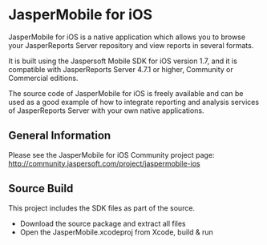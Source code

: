JasperMobile for iOS
====================

JasperMobile for iOS is a native application which allows you to browse your JasperReports Server repository and view reports in several formats.

It is built using the Jaspersoft Mobile SDK for iOS version 1.7, and it is compatible with JasperReports Server 4.7.1 or higher, Community or Commercial editions.  

The source code of JasperMobile for iOS is freely available and can be used as a good example of how to integrate reporting and analysis services of JasperReports Server with your own native applications.


General Information
--------------------

Please see the JasperMobile for iOS Community project page:
http://community.jaspersoft.com/project/jaspermobile-ios

Source Build
--------------------

This project includes the SDK files as part of the source.  
- Download the source package and extract all files
- Open the JasperMobile.xcodeproj from Xcode, build & run
